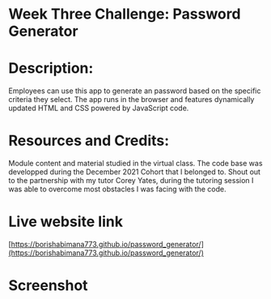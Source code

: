 # Week Three Challenge: Password Generator
# Description:
Employees can use this app to generate an password
based on the specific criteria they select. The app runs in the browser and features dynamically updated
HTML and CSS powered by JavaScript code.

# Resources and Credits:
Module content and material studied in the virtual class. The code base was developped during the December 2021 Cohort that I belonged to.
Shout out to the partnership with my tutor Corey Yates, during the tutoring session I was able to overcome most obstacles I was facing with the code.

# Live website link
[https://borishabimana773.github.io/password_generator/](https://borishabimana773.github.io/password_generator/)

# Screenshot


